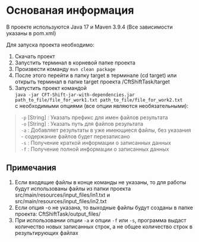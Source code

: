 <h1>Основаная информация</h1> 
В проекте используются Java 17 и Maven 3.9.4 (Все зависимости указаны в pom.xml)

Для запуска проекта необходимо:
1. Скачать проект
2. Запустить терминал в корневой папке проекта
3. Произвести команду `mvn clean package`
4. После этого перейти в папку target в терминале (cd target) или открыть терминал в папке target проекта /CftShiftTask/target
5. Запустить проект командой <br>
   `java -jar CFT-Shift-jar-with-dependencies.jar path_to_file/file_for_work1.txt path_to_file/file_for_work2.txt` <br>
с необходимыми опциями (все опции являются необязательными):

> `-p` [String] : Указать префикс для имен файлов результата <br>
`-o` [String] : Указать путь для файлов результата <br>
`-a` : Добавляет результаты в уже имеющиеся файлы, без указания - содержание файлов будет перезаписано<br>
`-s` : Получение краткой информации о записанных данных<br>
`-f` : Получение полной информации о записанных данных<br>

<h2>Примечания</h2> 

1. Если входящие файлы в конце команды не указаны, то для работы будут использованы файлы из
папки проекта src/main/resources/input_files/in1.txt и src/main/resources/input_files/in2.txt
2. Если опция -o не указана, то выходные файлы будут созданы в папке проекта: CftShiftTask/output_files/
3. При использовании опции `-a` и опции `-f` или `-s`, программа выдаст количество новых записанных строк,
а не общее количество строк в результирующих файлах 
